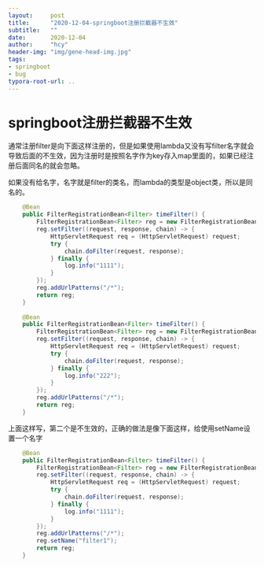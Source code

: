 ```yaml
---
layout:     post
title:      "2020-12-04-springboot注册拦截器不生效"
subtitle:   ""
date:       2020-12-04
author:     "hcy"
header-img: "img/gene-head-img.jpg"
tags:
- springboot
- bug
typora-root-url: ..
---
```




# springboot注册拦截器不生效



​		通常注册filter是向下面这样注册的，但是如果使用lambda又没有写filter名字就会导致后面的不生效，因为注册时是按照名字作为key存入map里面的，如果已经注册后面同名的就会忽略。

如果没有给名字，名字就是filter的类名，而lambda的类型是object类，所以是同名的。



```java
    @Bean
    public FilterRegistrationBean<Filter> timeFilter() {
        FilterRegistrationBean<Filter> reg = new FilterRegistrationBean<>();
        reg.setFilter((request, response, chain) -> {
            HttpServletRequest req = (HttpServletRequest) request;
            try {
                chain.doFilter(request, response);
            } finally {
                log.info("1111");
            }
        });
        reg.addUrlPatterns("/*");
        return reg;
    }
	
	@Bean
    public FilterRegistrationBean<Filter> timeFilter() {
        FilterRegistrationBean<Filter> reg = new FilterRegistrationBean<>();
        reg.setFilter((request, response, chain) -> {
            HttpServletRequest req = (HttpServletRequest) request;
            try {
                chain.doFilter(request, response);
            } finally {
                log.info("222");
            }
        });
        reg.addUrlPatterns("/*");
        return reg;
    }
```



上面这样写，第二个是不生效的，正确的做法是像下面这样，给使用setName设置一个名字

```java
	@Bean
    public FilterRegistrationBean<Filter> timeFilter() {
        FilterRegistrationBean<Filter> reg = new FilterRegistrationBean<>();
        reg.setFilter((request, response, chain) -> {
            HttpServletRequest req = (HttpServletRequest) request;
            try {
                chain.doFilter(request, response);
            } finally {
                log.info("1111");
            }
        });
        reg.addUrlPatterns("/*");
        reg.setName("filter1");
        return reg;
    }
```










